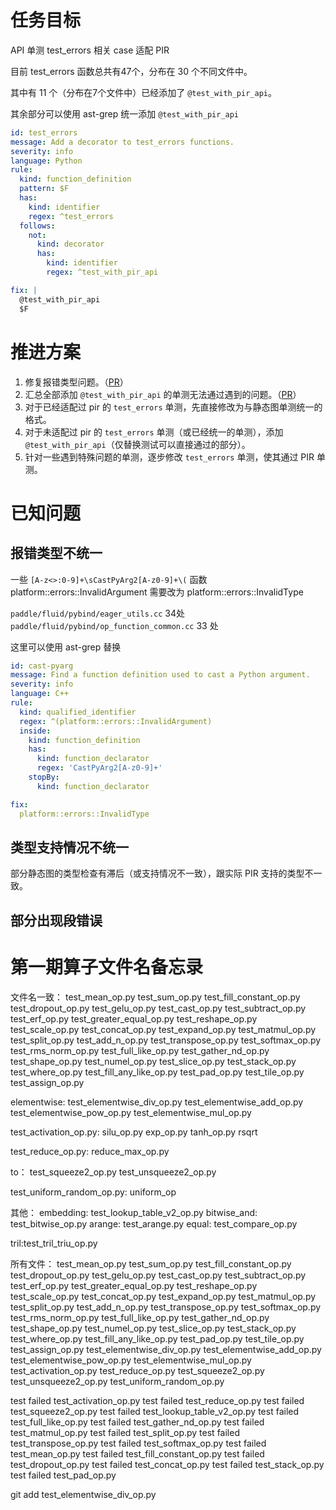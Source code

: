 # 任务目标
API 单测 test_errors 相关 case 适配 PIR

目前 test_errors 函数总共有47个，分布在 30 个不同文件中。

其中有 11 个（分布在7个文件中）已经添加了 `@test_with_pir_api`。

其余部分可以使用 ast-grep 统一添加 `@test_with_pir_api`
```yaml
id: test_errors
message: Add a decorator to test_errors functions.
severity: info
language: Python
rule:
  kind: function_definition
  pattern: $F
  has:
    kind: identifier
    regex: ^test_errors
  follows:
    not:
      kind: decorator
      has:
        kind: identifier
        regex: ^test_with_pir_api

fix: |
  @test_with_pir_api
  $F
```

# 推进方案
1. 修复报错类型问题。（[PR](https://github.com/PaddlePaddle/Paddle/pull/60487)）
2. 汇总全部添加 `@test_with_pir_api` 的单测无法通过遇到的问题。（[PR](https://github.com/PaddlePaddle/Paddle/pull/60488)）
3. 对于已经适配过 pir 的 `test_errors` 单测，先直接修改为与静态图单测统一的格式。
4. 对于未适配过 pir 的 `test_errors` 单测（或已经统一的单测），添加 `@test_with_pir_api`（仅替换测试可以直接通过的部分）。
5. 针对一些遇到特殊问题的单测，逐步修改 `test_errors` 单测，使其通过 PIR 单测。

# 已知问题
## 报错类型不统一
一些 `[A-z<>:0-9]+\sCastPyArg2[A-z0-9]+\(` 函数 platform::errors::InvalidArgument 需要改为 platform::errors::InvalidType

`paddle/fluid/pybind/eager_utils.cc` 34处
`paddle/fluid/pybind/op_function_common.cc` 33 处

这里可以使用 ast-grep 替换
```yaml
id: cast-pyarg
message: Find a function definition used to cast a Python argument.
severity: info
language: C++
rule:
  kind: qualified_identifier
  regex: ^(platform::errors::InvalidArgument)
  inside:
    kind: function_definition
    has:
      kind: function_declarator
      regex: 'CastPyArg2[A-z0-9]+'
    stopBy:
      kind: function_declarator

fix:
  platform::errors::InvalidType
```

## 类型支持情况不统一
部分静态图的类型检查有滞后（或支持情况不一致），跟实际 PIR 支持的类型不一致。

## 部分出现段错误


# 第一期算子文件名备忘录

文件名一致：
test_mean_op.py test_sum_op.py test_fill_constant_op.py test_dropout_op.py test_gelu_op.py test_cast_op.py test_subtract_op.py test_erf_op.py test_greater_equal_op.py test_reshape_op.py test_scale_op.py test_concat_op.py test_expand_op.py test_matmul_op.py test_split_op.py test_add_n_op.py test_transpose_op.py test_softmax_op.py test_rms_norm_op.py test_full_like_op.py test_gather_nd_op.py test_shape_op.py test_numel_op.py test_slice_op.py test_stack_op.py test_where_op.py test_fill_any_like_op.py test_pad_op.py test_tile_op.py test_assign_op.py

elementwise:
test_elementwise_div_op.py test_elementwise_add_op.py test_elementwise_pow_op.py test_elementwise_mul_op.py

test_activation_op.py:
silu_op.py exp_op.py tanh_op.py rsqrt

test_reduce_op.py:
reduce_max_op.py

to：
test_squeeze2_op.py test_unsqueeze2_op.py

test_uniform_random_op.py:
uniform_op

其他：
embedding: test_lookup_table_v2_op.py
bitwise_and: test_bitwise_op.py
arange: test_arange.py
equal: test_compare_op.py

tril:test_tril_triu_op.py

所有文件：
test_mean_op.py test_sum_op.py test_fill_constant_op.py test_dropout_op.py test_gelu_op.py test_cast_op.py test_subtract_op.py test_erf_op.py test_greater_equal_op.py test_reshape_op.py test_scale_op.py test_concat_op.py test_expand_op.py test_matmul_op.py test_split_op.py test_add_n_op.py test_transpose_op.py test_softmax_op.py test_rms_norm_op.py test_full_like_op.py test_gather_nd_op.py test_shape_op.py test_numel_op.py test_slice_op.py test_stack_op.py test_where_op.py test_fill_any_like_op.py test_pad_op.py test_tile_op.py test_assign_op.py
test_elementwise_div_op.py test_elementwise_add_op.py test_elementwise_pow_op.py test_elementwise_mul_op.py
test_activation_op.py
test_reduce_op.py
test_squeeze2_op.py test_unsqueeze2_op.py
test_uniform_random_op.py

test failed test_activation_op.py
test failed test_reduce_op.py
test failed test_squeeze2_op.py
test failed test_lookup_table_v2_op.py
test failed test_full_like_op.py
test failed test_gather_nd_op.py
test failed test_matmul_op.py
test failed test_split_op.py
test failed test_transpose_op.py
test failed test_softmax_op.py
test failed test_mean_op.py
test failed test_fill_constant_op.py
test failed test_dropout_op.py
test failed test_concat_op.py
test failed test_stack_op.py
test failed test_pad_op.py

git add test_elementwise_div_op.py
